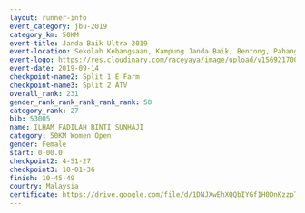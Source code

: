 ```yaml
---
layout: runner-info 
event_category: jbu-2019 
category_km: 50KM 
event-title: Janda Baik Ultra 2019 
event-location: Sekolah Kebangsaan, Kampung Janda Baik, Bentong, Pahang, Malaysia 
event-logo: https://res.cloudinary.com/raceyaya/image/upload/v1569217009/logo/janda-baik_vch1pc.jpg 
event-date: 2019-09-14 
checkpoint-name2: Split 1 E Farm 
checkpoint-name3: Split 2 ATV 
overall_rank: 231
gender_rank_rank_rank_rank_rank: 50
category_rank: 27
bib: 53005
name: ILHAM FADILAH BINTI SUNHAJI
category: 50KM Women Open
gender: Female
start: 0-00.0
checkpoint2: 4-51-27
checkpoint3: 10-01-36
finish: 10-45-49
country: Malaysia
certificate: https://drive.google.com/file/d/1DNJXwEhXQQbIYGf1H0DnKzzpT8IpVjRd/view?usp=sharing
---
```

